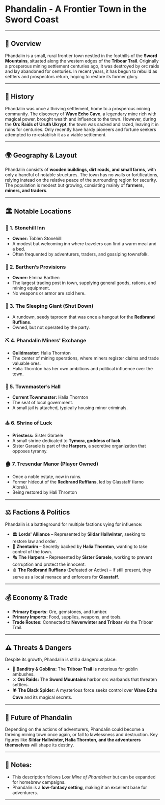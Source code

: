 # **Phandalin - A Frontier Town in the Sword Coast**

---

## 📍 **Overview**
Phandalin is a small, rural frontier town nestled in the foothills of the **Sword Mountains**, situated along the western edges of the **Triboar Trail**. Originally a prosperous mining settlement centuries ago, it was destroyed by orc raids and lay abandoned for centuries. In recent years, it has begun to rebuild as settlers and prospectors return, hoping to restore its former glory.

---

## 📜 **History**
Phandalin was once a thriving settlement, home to a prosperous mining community. The discovery of **Wave Echo Cave**, a legendary mine rich with magical power, brought wealth and influence to the town. However, during the **Orc Raids of Uruth Ukrypt**, the town was sacked and razed, leaving it in ruins for centuries. Only recently have hardy pioneers and fortune seekers attempted to re-establish it as a viable settlement.

---

## 🌍 **Geography & Layout**
Phandalin consists of **wooden buildings, dirt roads, and small farms**, with only a handful of notable structures. The town has no walls or fortifications, relying instead on the relative peace of the surrounding region for security. The population is modest but growing, consisting mainly of **farmers, miners, and traders**.

---

## 🏛️ **Notable Locations**

### 🏨 **1. Stonehill Inn**
- **Owner:** Toblen Stonehill
- A modest but welcoming inn where travelers can find a warm meal and a bed.
- Often frequented by adventurers, traders, and gossiping townsfolk.

### 🏪 **2. Barthen’s Provisions**
- **Owner:** Elmina Barthen
- The largest trading post in town, supplying general goods, rations, and mining equipment.
- No weapons or armor are sold here.

### 🍺 **3. The Sleeping Giant (Shut Down)**
- A rundown, seedy taproom that was once a hangout for the **Redbrand Ruffians**.
- Owned, but not operated by the party.

### ⛏️ **4. Phandalin Miners' Exchange**
- **Guildmaster:** Halia Thornton
- The center of mining operations, where miners register claims and trade valuable ores.
- Halia Thornton has her own ambitions and political influence over the town.

### 🏰 **5. Townmaster’s Hall**
- **Current Townmaster:** Halia Thornton
- The seat of local government.
- A small jail is attached, typically housing minor criminals.

### ⛪ **6. Shrine of Luck**
- **Priestess:** Sister Garaele
- A small shrine dedicated to **Tymora, goddess of luck**.
- Sister Garaele is part of the **Harpers**, a secretive organization that opposes tyranny.

### 🏚️ **7. Tresendar Manor (Player Owned)**
- Once a noble estate, now in ruins.
- Former hideout of the **Redbrand Ruffians**, led by Glasstaff (Iarno Albrek).
- Being restored by Hali Thronton

---

## ⚖️ **Factions & Politics**
Phandalin is a battleground for multiple factions vying for influence:

- 🏛️ **Lords' Alliance** – Represented by **Sildar Hallwinter**, seeking to restore law and order.
- 🐍 **Zhentarim** – Secretly backed by **Halia Thornton**, wanting to take control of the town.
- 🎭 **The Harpers** – Represented by **Sister Garaele**, working to prevent corruption and protect the innocent.
- 🩸 **The Redbrand Ruffians** (Defeated or Active) – If still present, they serve as a local menace and enforcers for **Glasstaff**.

---

## 💰 **Economy & Trade**
- **Primary Exports:** Ore, gemstones, and lumber.
- **Primary Imports:** Food, supplies, weapons, and tools.
- **Trade Routes:** Connected to **Neverwinter and Triboar** via the Triboar Trail.

---

## ⚠️ **Threats & Dangers**
Despite its growth, Phandalin is still a dangerous place:
- 🏹 **Banditry & Goblins:** The **Triboar Trail** is notorious for goblin ambushes.
- ⚔️ **Orc Raids:** The **Sword Mountains** harbor orc warbands that threaten settlers.
- 🕷️ **The Black Spider:** A mysterious force seeks control over **Wave Echo Cave** and its magical secrets.

---

## 🔮 **Future of Phandalin**
Depending on the actions of adventurers, Phandalin could become a thriving mining town once again, or fall to lawlessness and destruction. Key figures like **Sildar Hallwinter, Halia Thornton, and the adventurers themselves** will shape its destiny.

---

## 📌 **Notes:**
- This description follows *Lost Mine of Phandelver* but can be expanded for homebrew campaigns.
- Phandalin is a **low-fantasy setting**, making it an excellent base for adventurers.

---
